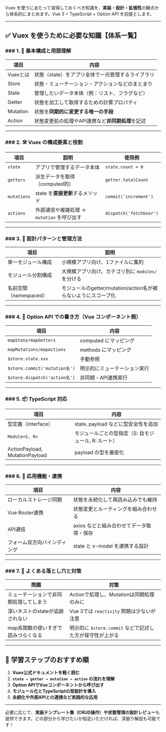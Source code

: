 Vuex を使うにあたって習得しておくべき知識を、**実装・設計・拡張性**の観点から体系的にまとめます。Vue 3 + TypeScript + Option API を前提とします。

---

## ✅ Vuex を使うために必要な知識【体系一覧】

### ### 1. 🌱 基本構成と用語理解

| 項目       | 内容                           |
| -------- | ---------------------------- |
| Vuexとは   | 状態（state）をアプリ全体で一元管理するライブラリ  |
| Store    | 状態・ミューテーション・アクションなどのまとまり     |
| State    | 管理したいデータ本体（例：リスト、フラグなど）      |
| Getter   | 状態を加工して取得するための計算プロパティ        |
| Mutation | 状態を**同期的に変更する唯一の手段**         |
| Action   | 状態変更前の処理やAPI連携など**非同期処理**を記述 |

---

### ### 2. 🛠 Vuex の構成要素と役割

| 項目          | 説明                           | 使用例                     |
| ----------- | ---------------------------- | ----------------------- |
| `state`     | アプリで管理するデータ本体                | `state.count = 0`       |
| `getters`   | 派生データを取得（computed的）          | `getter.totalCount`     |
| `mutations` | state を**直接更新**するメソッド        | `commit('increment')`   |
| `actions`   | 外部通信や複雑処理 → `mutation` を呼び出す | `dispatch('fetchUser')` |

---

### ### 3. 🧩 設計パターンと管理方法

| 項目               | 説明                                         |
| ---------------- | ------------------------------------------ |
| 単一モジュール構成        | 小規模アプリ向け、1ファイルに集約                          |
| モジュール分割構成        | 大規模アプリ向け。カテゴリ別に `modules/` を分ける            |
| 名前空間（namespaced） | モジュールのgetter/mutation/action名が被らないようにスコープ化 |

---

### ### 4. 🧪 Option API での書き方（Vue コンポーネント側）

| 項目                           | 内容              |
| ---------------------------- | --------------- |
| `mapState/mapGetters`        | computed にマッピング |
| `mapMutations/mapActions`    | methods にマッピング  |
| `$store.state.xxx`           | 手動参照            |
| `$store.commit('mutation名')` | 明示的にミューテーション実行  |
| `$store.dispatch('action名')` | 非同期・API連携実行     |

---

### ### 5. 📦 TypeScript 対応

| 項目                             | 内容                             |
| ------------------------------ | ------------------------------ |
| 型定義（interface）                 | state, payload などに型安全性を追加      |
| `Module<S, R>`                 | モジュールごとの型指定（S: 自モジュール, R: ルート） |
| ActionPayload, MutationPayload | payload の型を厳密化                 |

---

### ### 6. 🔁 応用機能・連携

| 項目             | 内容                      |
| -------------- | ----------------------- |
| ローカルストレージ同期    | 状態を永続化して再読み込みでも維持       |
| Vue Router連携   | 状態変更とルーティングを組み合わせる      |
| API通信          | axios などと組み合わせてデータ取得・保存 |
| フォーム双方向バインディング | state と v-model を連携する設計 |

---

### ### 7. 🚨 よくある落とし穴と対策

| 問題                  | 対策                                    |
| ------------------- | ------------------------------------- |
| ミューテーションで非同期処理してしまう | Actionで処理し、Mutationは同期処理のみに           |
| 深いネストのstateが追跡されない  | Vue 3では `reactivity` 問題は少ないが注意        |
| map系関数の使いすぎで読みづらくなる | 明示的に `$store.commit` などで記述した方が保守性が上がる |

---

## 🎯 学習ステップのおすすめ順

1. **Vuex公式ドキュメントを軽く読む**
2. **`state → getter → mutation → action` の流れを理解**
3. **Option APIでVueコンポーネントから呼び出す**
4. **モジュール化とTypeScriptの型設計を導入**
5. **永続化や外部APIとの連携など実践的な応用**

---

必要に応じて、**実装テンプレート集（CRUD操作）**や**状態管理の設計レビュー**も提供できます。どの部分から学びたいか指定いただければ、深掘り解説も可能です！
